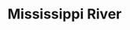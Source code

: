 ---
title: "Mississippi River"
hashtag: "mississippi-river"
borders:
  - Minnesota
  - Wisconsin
  - Iowa
  - Illinois
  - Missouri
  - Kentucky
  - Tennessee
  - Arkansas
  - Mississippi
  - Louisiana
tags:
  - River
---